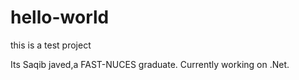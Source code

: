 # hello-world
this is a test project

Its Saqib javed,a FAST-NUCES graduate. Currently working on .Net. 
